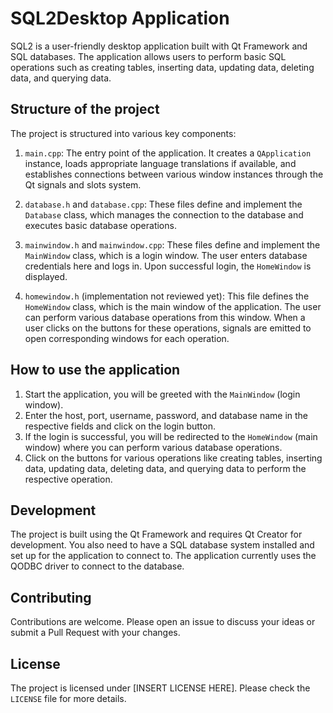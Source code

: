 # SQL2Desktop Application

SQL2 is a user-friendly desktop application built with Qt Framework and SQL databases. The application allows users to perform basic SQL operations such as creating tables, inserting data, updating data, deleting data, and querying data.

## Structure of the project

The project is structured into various key components:

1. `main.cpp`: The entry point of the application. It creates a `QApplication` instance, loads appropriate language translations if available, and establishes connections between various window instances through the Qt signals and slots system.

2. `database.h` and `database.cpp`: These files define and implement the `Database` class, which manages the connection to the database and executes basic database operations.

3. `mainwindow.h` and `mainwindow.cpp`: These files define and implement the `MainWindow` class, which is a login window. The user enters database credentials here and logs in. Upon successful login, the `HomeWindow` is displayed.

4. `homewindow.h` (implementation not reviewed yet): This file defines the `HomeWindow` class, which is the main window of the application. The user can perform various database operations from this window. When a user clicks on the buttons for these operations, signals are emitted to open corresponding windows for each operation.

## How to use the application

1. Start the application, you will be greeted with the `MainWindow` (login window).
2. Enter the host, port, username, password, and database name in the respective fields and click on the login button.
3. If the login is successful, you will be redirected to the `HomeWindow` (main window) where you can perform various database operations.
4. Click on the buttons for various operations like creating tables, inserting data, updating data, deleting data, and querying data to perform the respective operation.

## Development

The project is built using the Qt Framework and requires Qt Creator for development. You also need to have a SQL database system installed and set up for the application to connect to. The application currently uses the QODBC driver to connect to the database.

## Contributing

Contributions are welcome. Please open an issue to discuss your ideas or submit a Pull Request with your changes.

## License

The project is licensed under [INSERT LICENSE HERE]. Please check the `LICENSE` file for more details.
